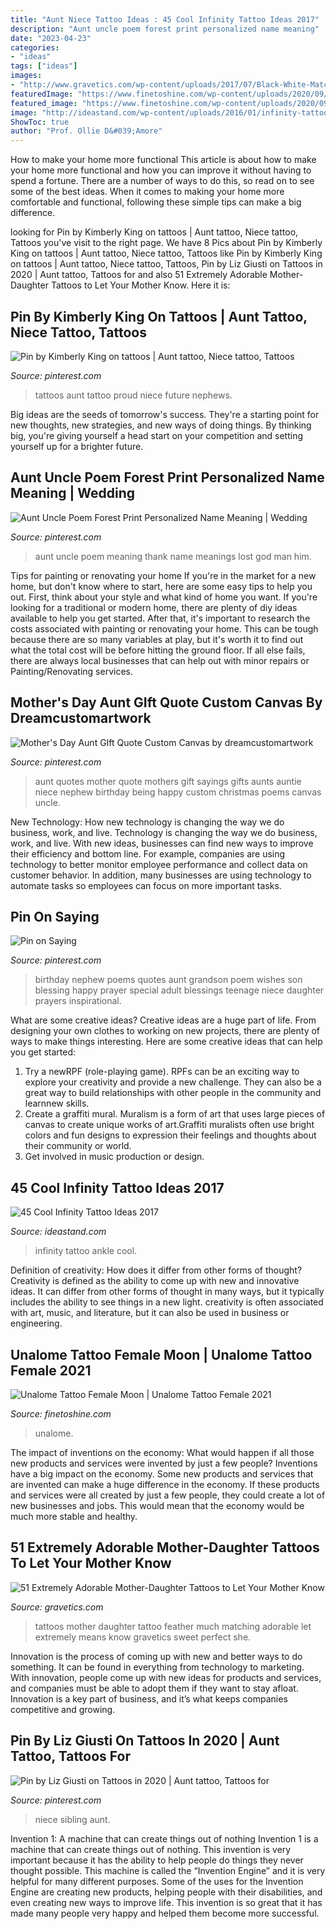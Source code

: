 ```yaml
---
title: "Aunt Niece Tattoo Ideas : 45 Cool Infinity Tattoo Ideas 2017"
description: "Aunt uncle poem forest print personalized name meaning"
date: "2023-04-23"
categories:
- "ideas"
tags: ["ideas"]
images:
- "http://www.gravetics.com/wp-content/uploads/2017/07/Black-White-Matching-Feather-Tattoo.jpg"
featuredImage: "https://www.finetoshine.com/wp-content/uploads/2020/09/Unalome-Tattoo-Female-Moon-Unalome-Tattoo-Female.jpg"
featured_image: "https://www.finetoshine.com/wp-content/uploads/2020/09/Unalome-Tattoo-Female-Moon-Unalome-Tattoo-Female.jpg"
image: "http://ideastand.com/wp-content/uploads/2016/01/infinity-tattoo-ideas/19-infinity-tattoo-ideas.jpg"
ShowToc: true
author: "Prof. Ollie D&#039;Amore"
---
```



How to make your home more functional
This article is about how to make your home more functional and how you can improve it without having to spend a fortune. There are a number of ways to do this, so read on to see some of the best ideas. When it comes to making your home more comfortable and functional, following these simple tips can make a big difference.

	

		
looking for Pin by Kimberly King on tattoos | Aunt tattoo, Niece tattoo, Tattoos you've visit to the right page. We have 8 Pics about Pin by Kimberly King on tattoos | Aunt tattoo, Niece tattoo, Tattoos like Pin by Kimberly King on tattoos | Aunt tattoo, Niece tattoo, Tattoos, Pin by Liz Giusti on Tattoos in 2020 | Aunt tattoo, Tattoos for and also 51 Extremely Adorable Mother-Daughter Tattoos to Let Your Mother Know. Here it is:
		
    
## Pin By Kimberly King On Tattoos | Aunt Tattoo, Niece Tattoo, Tattoos

<img loading=lazy src="https://i.pinimg.com/originals/20/66/19/20661914d16a8348b9afadf623da8711.jpg" onerror="this.onerror=null;this.src='https://tse2.mm.bing.net/th?id=OIP.HP5ccirU1x8KoCWE2txCWAHaJ7&amp;pid=15.1';" alt="Pin by Kimberly King on tattoos | Aunt tattoo, Niece tattoo, Tattoos">

_Source: pinterest.com_

>tattoos aunt tattoo proud niece future nephews. 

	

Big ideas are the seeds of tomorrow's success. They're a starting point for new thoughts, new strategies, and new ways of doing things. By thinking big, you're giving yourself a head start on your competition and setting yourself up for a brighter future.

    
## Aunt Uncle Poem Forest Print Personalized Name Meaning | Wedding

<img loading=lazy src="https://s-media-cache-ak0.pinimg.com/736x/41/08/e1/4108e15060df614f8ee54fa78f0f0e9d.jpg" onerror="this.onerror=null;this.src='https://tse3.mm.bing.net/th?id=OIP.m7RXCJFXbMc3KwJoY1nKXwHaFt&amp;pid=15.1';" alt="Aunt Uncle Poem Forest Print Personalized Name Meaning | Wedding">

_Source: pinterest.com_

>aunt uncle poem meaning thank name meanings lost god man him. 

	

Tips for painting or renovating your home
If you're in the market for a new home, but don't know where to start, here are some easy tips to help you out. First, think about your style and what kind of home you want. If you're looking for a traditional or modern home, there are plenty of diy ideas available to help you get started.
After that, it's important to research the costs associated with painting or renovating your home. This can be tough because there are so many variables at play, but it's worth it to find out what the total cost will be before hitting the ground floor. If all else fails, there are always local businesses that can help out with minor repairs or Painting/Renovating services.

    
## Mother&#039;s Day Aunt GIft Quote Custom Canvas By Dreamcustomartwork

<img loading=lazy src="https://i.pinimg.com/736x/76/a4/21/76a421bf8c65367d63310b46b335aa5c--aunt-sayings-aunts-mothers-day-gift.jpg?b=t" onerror="this.onerror=null;this.src='https://tse2.mm.bing.net/th?id=OIP.c2JGbo0P3MsS4VD0DwhXmwHaJu&amp;pid=15.1';" alt="Mother&#039;s Day Aunt GIft Quote Custom Canvas by dreamcustomartwork">

_Source: pinterest.com_

>aunt quotes mother quote mothers gift sayings gifts aunts auntie niece nephew birthday being happy custom christmas poems canvas uncle. 

	

New Technology: How new technology is changing the way we do business, work, and live.
Technology is changing the way we do business, work, and live. With new ideas, businesses can find new ways to improve their efficiency and bottom line. For example, companies are using technology to better monitor employee performance and collect data on customer behavior. In addition, many businesses are using technology to automate tasks so employees can focus on more important tasks.

    
## Pin On Saying

<img loading=lazy src="https://i.pinimg.com/736x/90/e7/cd/90e7cdf9c4dfc1d465a7a5d3def1fe95.jpg" onerror="this.onerror=null;this.src='https://tse1.mm.bing.net/th?id=OIP.R0bPFplWn0Cd_dmSj28a7wHaJz&amp;pid=15.1';" alt="Pin on Saying">

_Source: pinterest.com_

>birthday nephew poems quotes aunt grandson poem wishes son blessing happy prayer special adult blessings teenage niece daughter prayers inspirational. 

	

What are some creative ideas?
Creative ideas are a huge part of life. From designing your own clothes to working on new projects, there are plenty of ways to make things interesting. Here are some creative ideas that can help you get started: 
1. Try a newRPF (role-playing game). RPFs can be an exciting way to explore your creativity and provide a new challenge. They can also be a great way to build relationships with other people in the community and learnnew skills. 
2. Create a graffiti mural. Muralism is a form of art that uses large pieces of canvas to create unique works of art.Graffiti muralists often use bright colors and fun designs to expression their feelings and thoughts about their community or world. 
3. Get involved in music production or design.

    
## 45 Cool Infinity Tattoo Ideas 2017

<img loading=lazy src="http://ideastand.com/wp-content/uploads/2016/01/infinity-tattoo-ideas/19-infinity-tattoo-ideas.jpg" onerror="this.onerror=null;this.src='https://tse2.mm.bing.net/th?id=OIP.Ej010eAtC810uaBdIvrjOwHaHa&amp;pid=15.1';" alt="45 Cool Infinity Tattoo Ideas 2017">

_Source: ideastand.com_

>infinity tattoo ankle cool. 

	

Definition of creativity: How does it differ from other forms of thought?
Creativity is defined as the ability to come up with new and innovative ideas. It can differ from other forms of thought in many ways, but it typically includes the ability to see things in a new light. creativity is often associated with art, music, and literature, but it can also be used in business or engineering.

    
## Unalome Tattoo Female Moon | Unalome Tattoo Female 2021

<img loading=lazy src="https://www.finetoshine.com/wp-content/uploads/2020/09/Unalome-Tattoo-Female-Moon-Unalome-Tattoo-Female.jpg" onerror="this.onerror=null;this.src='https://tse1.mm.bing.net/th?id=OIP.VQCoIbfGtt2Bxf3oahOvOAHaKe&amp;pid=15.1';" alt="Unalome Tattoo Female Moon | Unalome Tattoo Female 2021">

_Source: finetoshine.com_

>unalome. 

	

The impact of inventions on the economy: What would happen if all those new products and services were invented by just a few people?
Inventions have a big impact on the economy. Some new products and services that are invented can make a huge difference in the economy. If these products and services were all created by just a few people, they could create a lot of new businesses and jobs. This would mean that the economy would be much more stable and healthy.

    
## 51 Extremely Adorable Mother-Daughter Tattoos To Let Your Mother Know

<img loading=lazy src="http://www.gravetics.com/wp-content/uploads/2017/07/Black-White-Matching-Feather-Tattoo.jpg" onerror="this.onerror=null;this.src='https://tse3.mm.bing.net/th?id=OIP.mqK5hMqLhU3aY3HAbUyjOQHaHa&amp;pid=15.1';" alt="51 Extremely Adorable Mother-Daughter Tattoos to Let Your Mother Know">

_Source: gravetics.com_

>tattoos mother daughter tattoo feather much matching adorable let extremely means know gravetics sweet perfect she. 

	

Innovation is the process of coming up with new and better ways to do something. It can be found in everything from technology to marketing. With innovation, people come up with new ideas for products and services, and companies must be able to adopt them if they want to stay afloat. Innovation is a key part of business, and it’s what keeps companies competitive and growing.

    
## Pin By Liz Giusti On Tattoos In 2020 | Aunt Tattoo, Tattoos For

<img loading=lazy src="https://i.pinimg.com/originals/4e/83/d7/4e83d7aaccb2869095d2a9eb798f1aa5.jpg" onerror="this.onerror=null;this.src='https://tse1.mm.bing.net/th?id=OIP.BH61o2lCo7HdVOzihtjmkQHaNK&amp;pid=15.1';" alt="Pin by Liz Giusti on Tattoos in 2020 | Aunt tattoo, Tattoos for">

_Source: pinterest.com_

>niece sibling aunt. 

	

Invention 1: A machine that can create things out of nothing
Invention 1 is a machine that can create things out of nothing. This invention is very important because it has the ability to help people do things they never thought possible. This machine is called the “Invention Engine” and it is very helpful for many different purposes. Some of the uses for the Invention Engine are creating new products, helping people with their disabilities, and even creating new ways to improve life. This invention is so great that it has made many people very happy and helped them become more successful.


